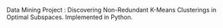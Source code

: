 Data Mining Project : Discovering Non-Redundant K-Means Clusterings in Optimal Subspaces. Implemented in Python.
